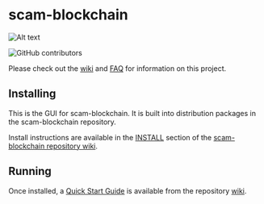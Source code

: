 # scam-blockchain
![Alt text](https://www.scamnetwork.net/images/scam_logo.svg)

![GitHub contributors](https://img.shields.io/github/contributors/vrn00b/scam-blockchain?logo=GitHub)

Please check out the [wiki](https://github.com/vrn00b/scam-blockchain/wiki)
and [FAQ](https://github.com/vrn00b/scam-blockchain/wiki/FAQ) for
information on this project.

## Installing

This is the GUI for scam-blockchain. It is built into distribution packages in the scam-blockchain repository.

Install instructions are available in the
[INSTALL](https://github.com/vrn00b/scam-blockchain/wiki/INSTALL)
section of the
[scam-blockchain repository wiki](https://github.com/vrn00b/scam-blockchain/wiki).

## Running

Once installed, a
[Quick Start Guide](https://github.com/vrn00b/scam-blockchain/wiki/Quick-Start-Guide)
is available from the repository
[wiki](https://github.com/vrn00b/scam-blockchain/wiki).
